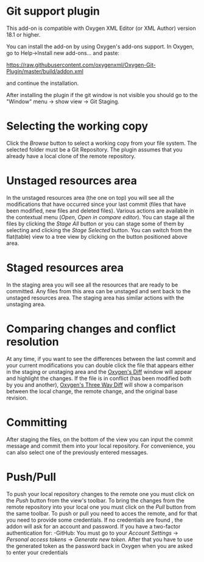 # Git support plugin

This add-on is compatible with Oxygen XML Editor (or XML Author) version 18.1 or higher. 

You can install the add-on by using Oxygen's add-ons support. In Oxygen, go to Help->Install new add-ons... and paste:

https://raw.githubusercontent.com/oxygenxml/Oxygen-Git-Plugin/master/build/addon.xml

and continue the installation.

After installing the plugin if the git window is not visible you should go to the "Window" menu -> show view -> Git Staging.

Selecting the working copy
=========================

Click the *Browse* button to select a working copy from your file system. The selected folder must be a Git Repository. The plugin assumes that you already have a local clone of the remote repository.

Unstaged resources area
========================
In the unstaged resources area (the one on top) you will see all the modifications that have occurred since your last commit (files that have been modified, new files and deleted files). Various actions are available in the contextual menu (*Open*, *Open in compare editor*).
You can stage all the files by clicking the *Stage All* button or you can stage some of them by selecting and clicking the *Stage Selected* button. 
You can switch from the flat(table) view to a tree view by clicking on the button positioned above area.

Staged resources area
=====================
In the staging area you will see all the resources that are ready to be committed. Any files from this area can be unstaged and sent back to the unstaged resources area. The staging area has similar actions with the unstaging area.

Comparing changes and conflict resolution
==========================================
At any time, if you want to see the differences between the last commit and your current modifications you can double click the file that appears either in the staging or unstaging area and the [Oxygen's Diff](https://www.oxygenxml.com/doc/versions/19.0/ug-editor/topics/file-comparison-x-tools.html) window will appear and highlight the changes.
If the file is in conflict (has been modified both by you and another), [Oxygen's Three Way Diff](https://www.oxygenxml.com/doc/versions/19.0/ug-editor/topics/file-comparison-x-tools.html#file-comparison__threeway_comparisons) will show a comparison between the local change, the remote change, and the original base revision.

Committing
==========
After staging the files, on the bottom of the view you can input the commit message and commit them into your local repository. For convenience, you can also select one of the previously entered messages.

Push/Pull
=========
To push your local repository changes to the remote one you must click on the *Push* button from the view's toolbar. To bring the changes from the remote repository into your local one you must click on the *Pull* button from the same toolbar.
To push or pull you need to acces the remote, and for that you need to provide some credentials. If no credentials are found , the addon will ask for an account and password. If you have a two-factor authentication for: 
-GitHub: You must go to your *Account Settings* -> *Personal access tokens* -> *Generate new token*. After that you have to use the generated token as the password back in Oxygen when you are asked to enter your credentials
